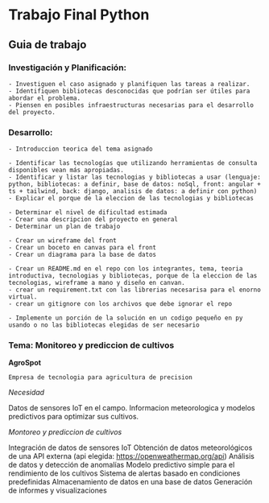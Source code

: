 # Trabajo Final Python

## Guia de trabajo

### Investigación y Planificación:

    - Investiguen el caso asignado y planifiquen las tareas a realizar.
    - Identifiquen bibliotecas desconocidas que podrían ser útiles para abordar el problema.
    - Piensen en posibles infraestructuras necesarias para el desarrollo del proyecto.

### Desarrollo:

    - Introduccion teorica del tema asignado

    - Identificar las tecnologías que utilizando herramientas de consulta disponibles vean más apropiadas.
    - Identificar y listar las tecnologias y bibliotecas a usar (lenguaje: python, bibliotecas: a definir, base de datos: noSql, front: angular + ts + tailwind, back: django, analisis de datos: a definir con python)
    - Explicar el porque de la eleccion de las tecnologias y bibliotecas

    - Determinar el nivel de dificultad estimada
    - Crear una descripcion del proyecto en general
    - Determinar un plan de trabajo

    - Crear un wireframe del front
    - Crear un boceto en canvas para el front
    - Crear un diagrama para la base de datos

    - Crear un README.md en el repo con los integrantes, tema, teoria introductiva, tecnologias y bibliotecas, porque de la eleccion de las tecnologias, wireframe a mano y diseño en canvan.
    - crear un requirement.txt con las librerias necesarisa para el enorno virtual.
    - crear un gitignore con los archivos que debe ignorar el repo

    - Implemente un porción de la solución en un codigo pequeño en py usando o no las bibliotecas elegidas de ser necesario

### Tema: Monitoreo y prediccion de cultivos

**AgroSpot**

`Empresa de tecnologia para agricultura de precision`

_Necesidad_

Datos de sensores IoT en el campo.
Informacion meteorologica y modelos predictivos para optimizar sus cultivos.

_Montoreo y prediccion de cultivos_

Integración de datos de sensores IoT
Obtención de datos meteorológicos de una API externa (api elegida: https://openweathermap.org/api)
Análisis de datos y detección de anomalías
Modelo predictivo simple para el rendimiento de los cultivos
Sistema de alertas basado en condiciones predefinidas
Almacenamiento de datos en una base de datos
Generación de informes y visualizaciones
